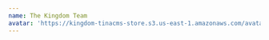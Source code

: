```yaml
---
name: The Kingdom Team
avatar: 'https://kingdom-tinacms-store.s3.us-east-1.amazonaws.com/avatar.webp'
---
```





